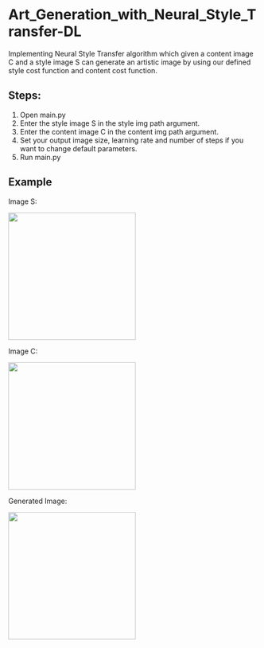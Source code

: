 # Art_Generation_with_Neural_Style_Transfer-DL
Implementing Neural Style Transfer algorithm which given a content image C and a style image S can generate an artistic image by using our defined style cost function and content cost function.

## Steps:

1) Open main.py
2) Enter the style image S in the style img path argument.
3) Enter the content image C in the content img path argument.
4) Set your output image size, learning rate and number of steps if you want to change default parameters.
5) Run main.py

## Example
Image S:

<img src="https://github.com/user-attachments/assets/242508fc-cb53-4c1c-bbbf-a4cf607c3cb6" width="256" height="256">

Image C:

<img src="https://github.com/user-attachments/assets/94c431da-a0a0-494d-975c-fd1eeda5c64d" width="256" height="256">

Generated Image:

<img src="https://github.com/user-attachments/assets/045b6af4-5222-4b87-aa05-34b5f3515db1" width="256" height="256">




